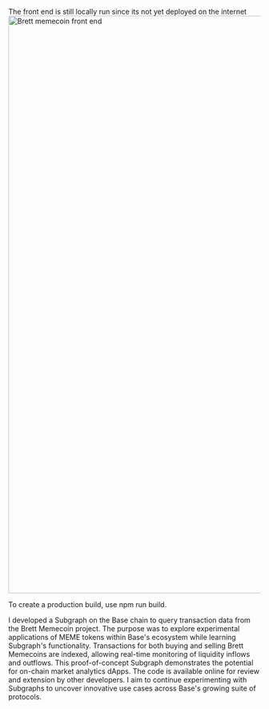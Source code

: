The front end is still locally run since its not yet deployed on the internet 
<img width="1152" alt="Brett memecoin front end" src="https://github.com/user-attachments/assets/adad3cfc-890b-48ea-a81d-bea456daf615">

To create a production build, use npm run build.



I developed a Subgraph on the Base chain to query transaction data from the Brett Memecoin project. The purpose was to explore experimental applications of MEME tokens within Base's ecosystem while learning Subgraph's functionality.
Transactions for both buying and selling Brett Memecoins are indexed, allowing real-time monitoring of liquidity inflows and outflows. This proof-of-concept Subgraph demonstrates the potential for on-chain market analytics dApps.
The code is available online for review and extension by other developers. I aim to continue experimenting with Subgraphs to uncover innovative use cases across Base's growing suite of protocols.
